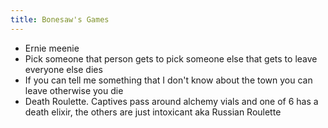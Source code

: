 ```yaml
---
title: Bonesaw's Games
---
```



- Ernie meenie
- Pick someone that person gets to pick someone else that gets to leave everyone else dies
- If you can tell me something that I don't know about the town you can leave otherwise you die
- Death Roulette. Captives pass around alchemy vials and one of 6 has a death elixir, the others are just intoxicant aka Russian Roulette